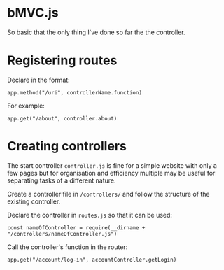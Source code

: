 # bMVC.js

So basic that the only thing I've done so far the the controller.

# Registering routes

Declare in the format:

`app.method("/uri", controllerName.function)`

For example:

`app.get("/about", controller.about)`

# Creating controllers

The start controller `controller.js` is fine for a simple website with only a few pages but for organisation and efficiency multiple may be useful for separating tasks of a different nature.

Create a controller file in `/controllers/` and follow the structure of the existing controller.

Declare the controller in `routes.js` so that it can be used:

`const nameOfController = require(__dirname + "/controllers/nameOfController.js")`

Call the controller's function in the router:

`app.get("/account/log-in", accountController.getLogin)`
